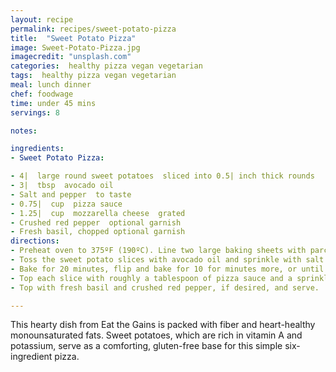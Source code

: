 ```yaml
---
layout: recipe
permalink: recipes/sweet-potato-pizza
title:  "Sweet Potato Pizza"
image: Sweet-Potato-Pizza.jpg
imagecredit: "unsplash.com"
categories:  healthy pizza vegan vegetarian
tags:  healthy pizza vegan vegetarian
meal: lunch dinner
chef: foodwage
time: under 45 mins
servings: 8

notes:

ingredients:
- Sweet Potato Pizza:

- 4|  large round sweet potatoes  sliced into 0.5| inch thick rounds
- 3|  tbsp  avocado oil
- Salt and pepper  to taste
- 0.75|  cup  pizza sauce
- 1.25|  cup  mozzarella cheese  grated
- Crushed red pepper  optional garnish
- Fresh basil, chopped optional garnish
directions:
- Preheat oven to 375ºF (190ºC). Line two large baking sheets with parchment paper.
- Toss the sweet potato slices with avocado oil and sprinkle with salt and pepper. Spread evenly on the baking sheets, leaving about 1 inch between slices.
- Bake for 20 minutes, flip and bake for 10 for minutes more, or until golden brown.
- Top each slice with roughly a tablespoon of pizza sauce and a sprinkle of cheese. Bake for another 3–5 minutes until cheese is melted.
- Top with fresh basil and crushed red pepper, if desired, and serve.

---
```


This hearty dish from Eat the Gains is packed with fiber and heart-healthy monounsaturated fats. Sweet potatoes, which are rich in vitamin A and potassium, serve as a comforting, gluten-free base for this simple six-ingredient pizza.